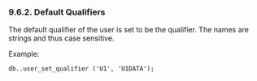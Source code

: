 <div id="defaultqualifiers" class="section">

<div class="titlepage">

<div>

<div>

### 9.6.2. Default Qualifiers

</div>

</div>

</div>

The default qualifier of the user is set to be the qualifier. The names
are strings and thus case sensitive.

Example:

``` programlisting
db..user_set_qualifier ('U1', 'U1DATA');
```

</div>
